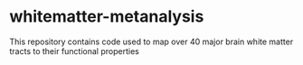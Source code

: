 # whitematter-metanalysis
This repository contains code used to map over 40 major brain white matter tracts to their functional properties
